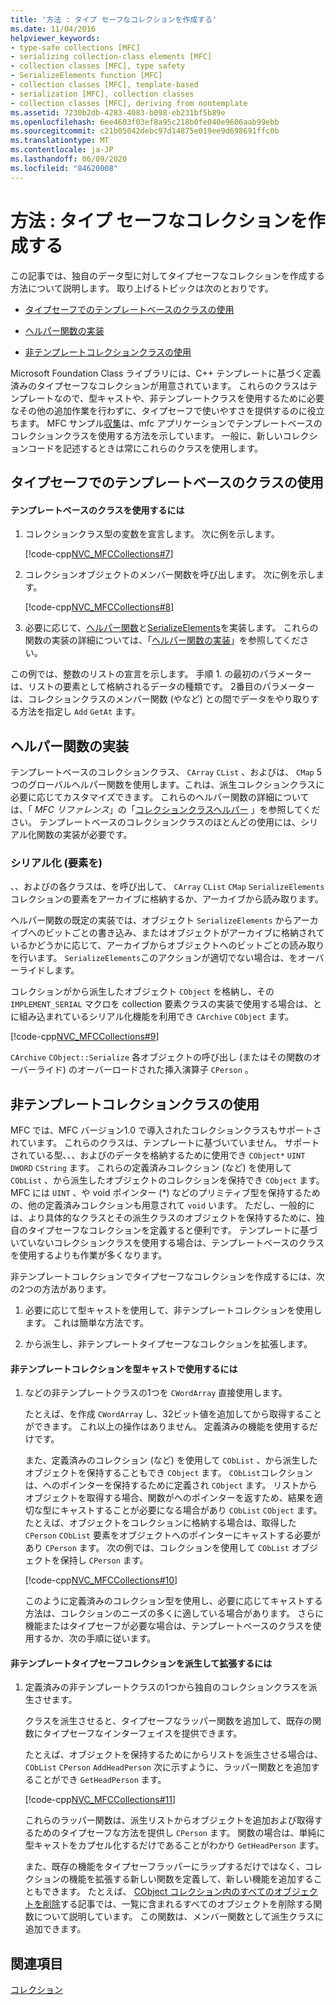 ```yaml
---
title: '方法 : タイプ セーフなコレクションを作成する'
ms.date: 11/04/2016
helpviewer_keywords:
- type-safe collections [MFC]
- serializing collection-class elements [MFC]
- collection classes [MFC], type safety
- SerializeElements function [MFC]
- collection classes [MFC], template-based
- serialization [MFC], collection classes
- collection classes [MFC], deriving from nontemplate
ms.assetid: 7230b2db-4283-4083-b098-eb231bf5b89e
ms.openlocfilehash: 6ee4603f03ef8a95c218b0fe040e9606aab99ebb
ms.sourcegitcommit: c21b05042debc97d14875e019ee9d698691ffc0b
ms.translationtype: MT
ms.contentlocale: ja-JP
ms.lasthandoff: 06/09/2020
ms.locfileid: "84620008"
---
```

# <a name="how-to-make-a-type-safe-collection"></a>方法 : タイプ セーフなコレクションを作成する

この記事では、独自のデータ型に対してタイプセーフなコレクションを作成する方法について説明します。 取り上げるトピックは次のとおりです。

- [タイプセーフでのテンプレートベースのクラスの使用](#_core_using_template.2d.based_classes_for_type_safety)

- [ヘルパー関数の実装](#_core_implementing_helper_functions)

- [非テンプレートコレクションクラスの使用](#_core_using_nontemplate_collection_classes)

Microsoft Foundation Class ライブラリには、C++ テンプレートに基づく定義済みのタイプセーフなコレクションが用意されています。 これらのクラスはテンプレートなので、型キャストや、非テンプレートクラスを使用するために必要なその他の追加作業を行わずに、タイプセーフで使いやすさを提供するのに役立ちます。 MFC サンプル[収集](../overview/visual-cpp-samples.md)は、mfc アプリケーションでテンプレートベースのコレクションクラスを使用する方法を示しています。 一般に、新しいコレクションコードを記述するときは常にこれらのクラスを使用します。

## <a name="using-template-based-classes-for-type-safety"></a><a name="_core_using_template.2d.based_classes_for_type_safety"></a>タイプセーフでのテンプレートベースのクラスの使用

#### <a name="to-use-template-based-classes"></a>テンプレートベースのクラスを使用するには

1. コレクションクラス型の変数を宣言します。 次に例を示します。

   [!code-cpp[NVC_MFCCollections#7](codesnippet/cpp/how-to-make-a-type-safe-collection_1.cpp)]

1. コレクションオブジェクトのメンバー関数を呼び出します。 次に例を示します。

   [!code-cpp[NVC_MFCCollections#8](codesnippet/cpp/how-to-make-a-type-safe-collection_2.cpp)]

1. 必要に応じて、[ヘルパー関数](reference/collection-class-helpers.md)と[SerializeElements](reference/collection-class-helpers.md#serializeelements)を実装します。 これらの関数の実装の詳細については、「[ヘルパー関数の実装](#_core_implementing_helper_functions)」を参照してください。

この例では、整数のリストの宣言を示します。 手順 1. の最初のパラメーターは、リストの要素として格納されるデータの種類です。 2番目のパラメーターは、コレクションクラスのメンバー関数 (やなど) との間でデータをやり取りする方法を指定し `Add` `GetAt` ます。

## <a name="implementing-helper-functions"></a><a name="_core_implementing_helper_functions"></a>ヘルパー関数の実装

テンプレートベースのコレクションクラス、 `CArray` `CList` 、およびは、 `CMap` 5 つのグローバルヘルパー関数を使用します。これは、派生コレクションクラスに必要に応じてカスタマイズできます。 これらのヘルパー関数の詳細については、「 *MFC リファレンス*」の「[コレクションクラスヘルパー](reference/collection-class-helpers.md) 」を参照してください。 テンプレートベースのコレクションクラスのほとんどの使用には、シリアル化関数の実装が必要です。

### <a name="serializing-elements"></a><a name="_core_serializing_elements"></a>シリアル化 (要素を)

、、およびの各クラスは、を呼び出して、 `CArray` `CList` `CMap` `SerializeElements` コレクションの要素をアーカイブに格納するか、アーカイブから読み取ります。

ヘルパー関数の既定の実装では、オブジェクト `SerializeElements` からアーカイブへのビットごとの書き込み、またはオブジェクトがアーカイブに格納されているかどうかに応じて、アーカイブからオブジェクトへのビットごとの読み取りを行います。 `SerializeElements`このアクションが適切でない場合は、をオーバーライドします。

コレクションがから派生したオブジェクト `CObject` を格納し、その `IMPLEMENT_SERIAL` マクロを collection 要素クラスの実装で使用する場合は、とに組み込まれているシリアル化機能を利用でき `CArchive` `CObject` ます。

[!code-cpp[NVC_MFCCollections#9](codesnippet/cpp/how-to-make-a-type-safe-collection_3.cpp)]

`CArchive` `CObject::Serialize` 各オブジェクトの呼び出し (またはその関数のオーバーライド) のオーバーロードされた挿入演算子 `CPerson` 。

## <a name="using-nontemplate-collection-classes"></a><a name="_core_using_nontemplate_collection_classes"></a>非テンプレートコレクションクラスの使用

MFC では、MFC バージョン1.0 で導入されたコレクションクラスもサポートされています。 これらのクラスは、テンプレートに基づいていません。 サポートされている型、、、およびのデータを格納するために使用でき `CObject*` `UINT` `DWORD` `CString` ます。 これらの定義済みコレクション (など) を使用して `CObList` 、から派生したオブジェクトのコレクションを保持でき `CObject` ます。 MFC には `UINT` 、や void ポインター (*) などのプリミティブ型を保持するための、他の定義済みコレクションも用意されて `void` います。 ただし、一般的には、より具体的なクラスとその派生クラスのオブジェクトを保持するために、独自のタイプセーフなコレクションを定義すると便利です。 テンプレートに基づいていないコレクションクラスを使用する場合は、テンプレートベースのクラスを使用するよりも作業が多くなります。

非テンプレートコレクションでタイプセーフなコレクションを作成するには、次の2つの方法があります。

1. 必要に応じて型キャストを使用して、非テンプレートコレクションを使用します。 これは簡単な方法です。

1. から派生し、非テンプレートタイプセーフなコレクションを拡張します。

#### <a name="to-use-the-nontemplate-collections-with-type-casting"></a>非テンプレートコレクションを型キャストで使用するには

1. などの非テンプレートクラスの1つを `CWordArray` 直接使用します。

   たとえば、を作成 `CWordArray` し、32ビット値を追加してから取得することができます。 これ以上の操作はありません。 定義済みの機能を使用するだけです。

   また、定義済みのコレクション (など) を使用して `CObList` 、から派生したオブジェクトを保持することもでき `CObject` ます。 `CObList`コレクションは、へのポインターを保持するために定義され `CObject` ます。 リストからオブジェクトを取得する場合、関数がへのポインターを返すため、結果を適切な型にキャストすることが必要になる場合があり `CObList` `CObject` ます。 たとえば、オブジェクトをコレクションに格納する場合は、取得した `CPerson` `CObList` 要素をオブジェクトへのポインターにキャストする必要があり `CPerson` ます。 次の例では、コレクションを使用して `CObList` オブジェクトを保持し `CPerson` ます。

   [!code-cpp[NVC_MFCCollections#10](codesnippet/cpp/how-to-make-a-type-safe-collection_4.cpp)]

   このように定義済みのコレクション型を使用し、必要に応じてキャストする方法は、コレクションのニーズの多くに適している場合があります。 さらに機能またはタイプセーフが必要な場合は、テンプレートベースのクラスを使用するか、次の手順に従います。

#### <a name="to-derive-and-extend-a-nontemplate-type-safe-collection"></a>非テンプレートタイプセーフコレクションを派生して拡張するには

1. 定義済みの非テンプレートクラスの1つから独自のコレクションクラスを派生させます。

   クラスを派生させると、タイプセーフなラッパー関数を追加して、既存の関数にタイプセーフなインターフェイスを提供できます。

   たとえば、オブジェクトを保持するためにからリストを派生させる場合は、 `CObList` `CPerson` `AddHeadPerson` 次に示すように、ラッパー関数とを追加することができ `GetHeadPerson` ます。

   [!code-cpp[NVC_MFCCollections#11](codesnippet/cpp/how-to-make-a-type-safe-collection_5.h)]

   これらのラッパー関数は、派生リストからオブジェクトを追加および取得するためのタイプセーフな方法を提供し `CPerson` ます。 関数の場合は、単純に型キャストをカプセル化するだけであることがわかり `GetHeadPerson` ます。

   また、既存の機能をタイプセーフラッパーにラップするだけではなく、コレクションの機能を拡張する新しい関数を定義して、新しい機能を追加することもできます。 たとえば、 [CObject コレクション内のすべてのオブジェクトを削除](deleting-all-objects-in-a-cobject-collection.md)する記事では、一覧に含まれるすべてのオブジェクトを削除する関数について説明しています。 この関数は、メンバー関数として派生クラスに追加できます。

## <a name="see-also"></a>関連項目

[コレクション](collections.md)

